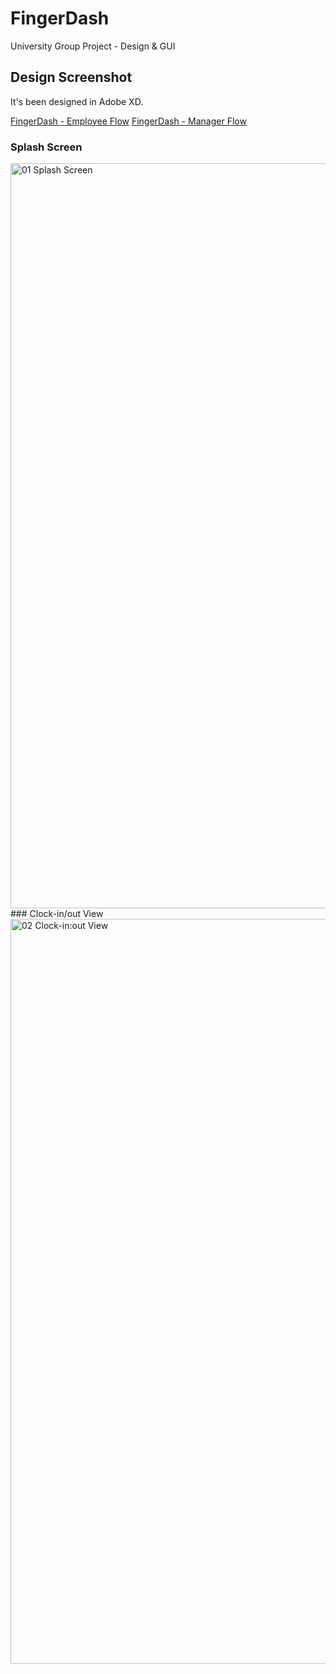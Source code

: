 # FingerDash
University Group Project - Design &amp; GUI

## Design Screenshot
It's been designed in Adobe XD.

[FingerDash - Employee Flow](https://xd.adobe.com/view/009518b6-40b0-41c9-ab83-bff11bbc8d13-55c6/)
[FingerDash - Manager Flow](https://xd.adobe.com/view/fe1be1ca-cf7b-49a0-8623-061b81443dfb-ab48/)

### Splash Screen
<img width="1192" alt="01  Splash Screen" src="https://user-images.githubusercontent.com/54765456/155218029-db7a2942-b3e5-4007-b631-1ac778e04460.png">
### Clock-in/out View
<img width="1192" alt="02  Clock-in:out View" src="https://user-images.githubusercontent.com/54765456/155218071-a26f681f-8ece-4ddd-aaaf-23dbd5cab9da.png">
